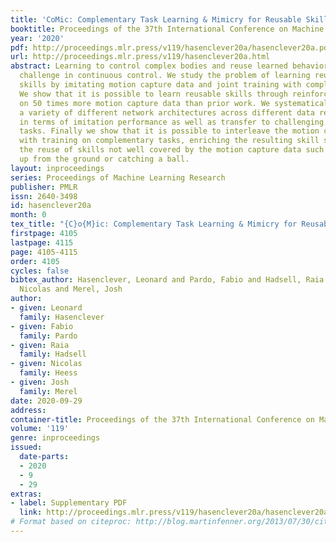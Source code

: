 ```yaml
---
title: 'CoMic: Complementary Task Learning & Mimicry for Reusable Skills'
booktitle: Proceedings of the 37th International Conference on Machine Learning
year: '2020'
pdf: http://proceedings.mlr.press/v119/hasenclever20a/hasenclever20a.pdf
url: http://proceedings.mlr.press/v119/hasenclever20a.html
abstract: Learning to control complex bodies and reuse learned behaviors is a longstanding
  challenge in continuous control. We study the problem of learning reusable humanoid
  skills by imitating motion capture data and joint training with complementary tasks.
  We show that it is possible to learn reusable skills through reinforcement learning
  on 50 times more motion capture data than prior work. We systematically compare
  a variety of different network architectures across different data regimes both
  in terms of imitation performance as well as transfer to challenging locomotion
  tasks. Finally we show that it is possible to interleave the motion capture tracking
  with training on complementary tasks, enriching the resulting skill space, and enabling
  the reuse of skills not well covered by the motion capture data such as getting
  up from the ground or catching a ball.
layout: inproceedings
series: Proceedings of Machine Learning Research
publisher: PMLR
issn: 2640-3498
id: hasenclever20a
month: 0
tex_title: "{C}o{M}ic: Complementary Task Learning & Mimicry for Reusable Skills"
firstpage: 4105
lastpage: 4115
page: 4105-4115
order: 4105
cycles: false
bibtex_author: Hasenclever, Leonard and Pardo, Fabio and Hadsell, Raia and Heess,
  Nicolas and Merel, Josh
author:
- given: Leonard
  family: Hasenclever
- given: Fabio
  family: Pardo
- given: Raia
  family: Hadsell
- given: Nicolas
  family: Heess
- given: Josh
  family: Merel
date: 2020-09-29
address: 
container-title: Proceedings of the 37th International Conference on Machine Learning
volume: '119'
genre: inproceedings
issued:
  date-parts:
  - 2020
  - 9
  - 29
extras:
- label: Supplementary PDF
  link: http://proceedings.mlr.press/v119/hasenclever20a/hasenclever20a-supp.pdf
# Format based on citeproc: http://blog.martinfenner.org/2013/07/30/citeproc-yaml-for-bibliographies/
---
```

